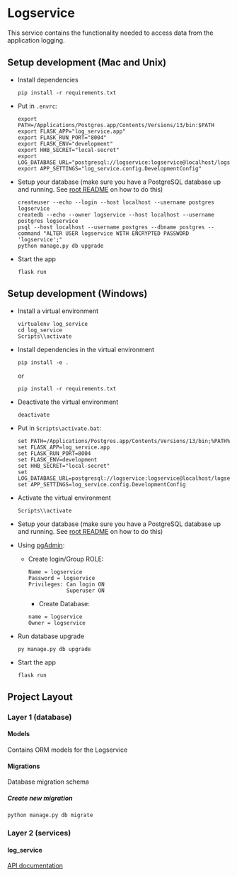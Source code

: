# Logservice
This service contains the functionality needed to access data from the application logging.
 
## Setup development (Mac and Unix)
- Install dependencies
    ```shell
    pip install -r requirements.txt
    ```

- Put in `.envrc`:
    ```shell
    export PATH=/Applications/Postgres.app/Contents/Versions/13/bin:$PATH
    export FLASK_APP="log_service.app"
    export FLASK_RUN_PORT="8004"
    export FLASK_ENV="development"
    export HHB_SECRET="local-secret"
    export LOG_DATABASE_URL="postgresql://logservice:logservice@localhost/logservice"
    export APP_SETTINGS="log_service.config.DevelopmentConfig"
    ```

- Setup your database (make sure you have a PostgreSQL database up and running. See [root README](../../README.md) on how to do this)
    ```shell
    createuser --echo --login --host localhost --username postgres logservice
    createdb --echo --owner logservice --host localhost --username postgres logservice
    psql --host localhost --username postgres --dbname postgres --command "ALTER USER logservice WITH ENCRYPTED PASSWORD 'logservice';"
    python manage.py db upgrade
    ```

- Start the app
    ```shell script
    flask run
    ```

## Setup development (Windows)
- Install a virtual environment

    ```shell
    virtualenv log_service
    cd log_service
    Scripts\\activate
    ```

- Install dependencies in the virtual environment
    ```shell
    pip install -e .
    ```
    or
    ```shell
    pip install -r requirements.txt
    ```

- Deactivate the virtual environment
    ```shell
    deactivate
    ```

- Put in `Scripts\activate.bat`:
    ```shell
    set PATH=/Applications/Postgres.app/Contents/Versions/13/bin;%PATH%
    set FLASK_APP=log_service.app
    set FLASK_RUN_PORT=8004
    set FLASK_ENV=development
    set HHB_SECRET="local-secret"
    set LOG_DATABASE_URL=postgresql://logservice:logservice@localhost/logservice
    set APP_SETTINGS=log_service.config.DevelopmentConfig
    ```

- Activate the virtual environment
    ```shell
    Scripts\\activate
    ```

- Setup your database (make sure you have a PostgreSQL database up and running. See [root README](../../README.md) on how to do this)

- Using [pgAdmin](https://www.pgadmin.org/):
  - Create login/Group ROLE:
    ```text  
    Name = logservice
    Password = logservice
    Privileges: Can login ON
                Superuser ON
    ```
    - Create Database:
    ```text
    name = logservice
    Owner = logservice
    ```

- Run database upgrade
    ```shell
    py manage.py db upgrade
    ```

- Start the app
    ```shell script
    flask run
    ```

## Project Layout

### Layer 1 (database)

#### Models
Contains ORM models for the Logservice

#### Migrations
Database migration schema

##### Create new migration
```shell script
python manage.py db migrate
```


### Layer 2 (services)

#### log_service
[API documentation](docs/openapi.yaml)